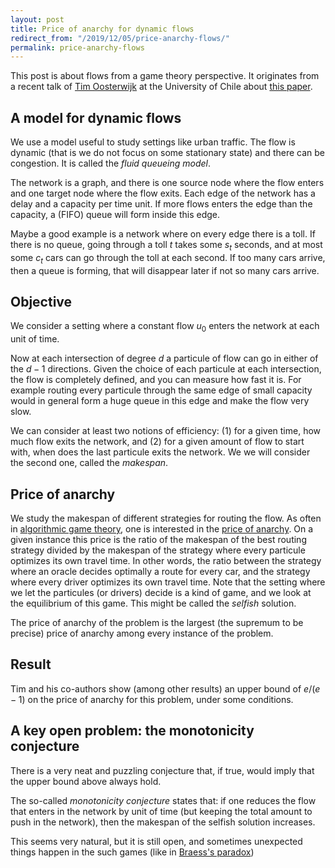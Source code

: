 ```yaml
---
layout: post
title: Price of anarchy for dynamic flows
redirect_from: "/2019/12/05/price-anarchy-flows/"
permalink: price-anarchy-flows
---
```


This post is about flows from a game theory perspective. 
It originates from a recent talk of 
[Tim Oosterwijk](https://sites.google.com/view/timoosterwijk/home) at 
the University of Chile about 
[this paper](https://drive.google.com/file/d/1u-NUQLppaTDdNUUh-BvsXYJ2QH9RM1K9/view).

## A model for dynamic flows

We use a model useful to study settings like urban traffic.
The flow is dynamic (that is we do not focus on 
some stationary state) and there 
can be congestion. It is called the *fluid queueing 
model*.

The network is a graph, and there is one source node where the flow 
enters and one target node where the flow exits. Each edge of the 
network has a delay and a capacity per time unit. 
If more flows enters the edge than the capacity, a (FIFO) queue will 
form inside this edge. 

Maybe a good example is a network where on every edge there is a 
toll. If there is no queue, going through a toll $t$ takes some $s_t$ seconds,
and at most some $c_t$ cars can go through the toll at each second. 
If too many cars arrive, then a queue is forming, that will disappear 
later if not so many cars arrive.

## Objective

We consider a setting where a constant flow $u_0$ 
enters the network at each unit of time. 

Now at each intersection of degree $d$ a particule of flow can go in 
either of the $d-1$ directions. Given the choice of each particule at 
each intersection, the flow is completely defined, and you can measure 
how fast it is. For example routing every particule through the same edge
of small capacity would in general form a huge queue in this edge and 
make the flow very slow. 

We can consider at least two notions of efficiency: (1) for a given 
time, how much flow exits the network, and (2) for a given amount of flow 
to start with, when does the last particule exits the network. 
We we will consider the second one, called the *makespan*. 

## Price of anarchy

We study the makespan of different strategies for routing the flow.
As often in 
[algorithmic game theory](https://en.wikipedia.org/wiki/Algorithmic_game_theory),
one is interested in the [price of anarchy](https://en.wikipedia.org/wiki/Price_of_anarchy).
On a given instance this price is the ratio of the makespan of the best 
routing strategy divided by the makespan of the strategy where every 
particule optimizes its own travel time. 
In other words, the ratio between the strategy where an oracle decides 
optimally a route for every car, and the strategy where every driver 
optimizes its own travel time. Note that the setting where we let the 
particules (or drivers) decide is a kind of game, and we look at the 
equilibrium of this game. This might be called the *selfish* solution.

The price of anarchy of the problem is the largest 
(the supremum to be precise) price of anarchy among every instance of 
the problem.

## Result

Tim and his co-authors show (among other results) an upper bound of 
$e/(e-1)$ on the price of anarchy for this problem, under some conditions.  

## A key open problem: the monotonicity conjecture

There is a very neat and puzzling conjecture that, if true, would imply 
that the upper bound above always hold.

The so-called *monotonicity conjecture* states that: if one reduces the 
flow that enters in the network by unit of time (but keeping the total 
amount to push in the network),  then the makespan of the selfish solution 
increases. 

This seems very natural, but it is still open, and sometimes unexpected
things happen in the such games (like in 
[Braess's paradox](https://en.wikipedia.org/wiki/Braess%27s_paradox))

 




